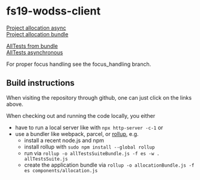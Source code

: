# fs19-wodss-client

[Project allocation async](https://dierk.github.io/fs19-wodss-client/ProjectAllocation.html)\
[Project allocation bundle](https://dierk.github.io/fs19-wodss-client/ProjectAllocationBundle.html)


[AllTests from bundle](https://dierk.github.io/fs19-wodss-client/allTests.html)\
[AllTests asynchronous](https://dierk.github.io/fs19-wodss-client/allTestsAsync.html)


For proper focus handling see the focus_handling branch.

## Build instructions

When visiting the repository through github, one can just click on the links above.

When checking out and running the code locally, you either
- have to run a local server like with `npx http-server -c-1` or
- use a bundler like webpack, parcel, or [rollup](https://rollupjs.org), e.g.
  - install a recent node.js and npm
  - install rollup with  `sudo npm install --global rollup`
  - run via `rollup -o allTestsSuiteBundle.js -f es -w . allTestsSuite.js` 
  - create the application bundle via `rollup -o allocationBundle.js -f es components/allocation.js`